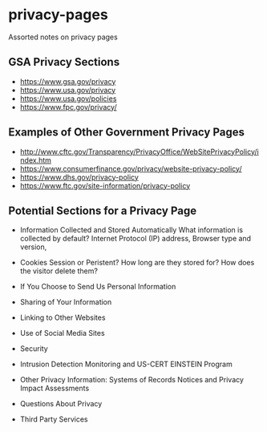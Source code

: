 # privacy-pages
Assorted notes on privacy pages



## GSA Privacy Sections

* https://www.gsa.gov/privacy
* https://www.usa.gov/privacy
* https://www.usa.gov/policies
* https://www.fpc.gov/privacy/

## Examples of Other Government Privacy Pages
* http://www.cftc.gov/Transparency/PrivacyOffice/WebSitePrivacyPolicy/index.htm
* https://www.consumerfinance.gov/privacy/website-privacy-policy/
* https://www.dhs.gov/privacy-policy
* https://www.ftc.gov/site-information/privacy-policy



## Potential Sections for a Privacy Page
* Information Collected and Stored Automatically
What information is collected by default?  Internet Protocol (IP) address, Browser type and version,  

* Cookies
Session or Peristent? How long are they stored for? How does the visitor delete them?

* If You Choose to Send Us Personal Information
* Sharing of Your Information
* Linking to Other Websites
* Use of Social Media Sites
* Security
* Intrusion Detection Monitoring and US-CERT EINSTEIN Program
* Other Privacy Information: Systems of Records Notices and Privacy Impact Assessments
* Questions About Privacy
* Third Party Services 



